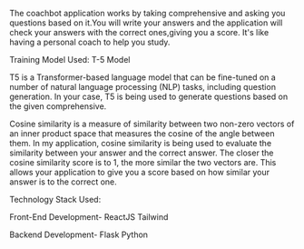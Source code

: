 The coachbot application works by taking comprehensive and asking you questions based on it.You will write your answers and the application will check your answers with the correct ones,giving you a score.
It's like having a personal coach to help you study.





Training Model Used:
T-5 Model

T5 is a Transformer-based language model that can be fine-tuned on a number of natural language processing (NLP) tasks, including question generation. In your case, T5 is being used to generate questions based on the given comprehensive.

Cosine similarity is a measure of similarity between two non-zero vectors of an inner product space that measures the cosine of the angle between them. In my application, cosine similarity is being used to evaluate the similarity between your answer and the correct answer. The closer the cosine similarity score is to 1, the more similar the two vectors are. This allows your application to give you a score based on how similar your answer is to the correct one.

Technology Stack Used:

Front-End Development-
ReactJS
Tailwind

Backend Development-
Flask
Python





